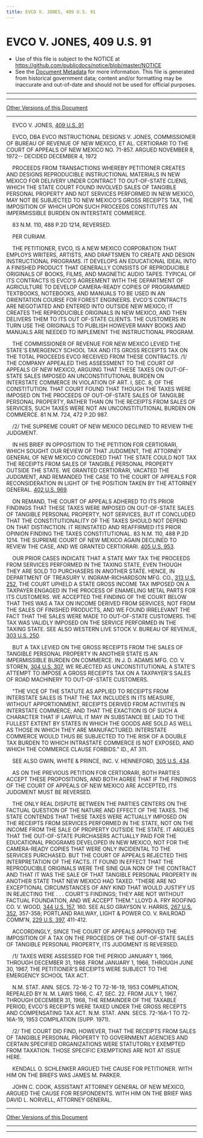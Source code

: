 ```yaml
---
title: EVCO V. JONES, 409 U.S. 91
---
```


# EVCO V. JONES, 409 U.S. 91

* Use of this file is subject to the NOTICE at https://github.com/publicdocs/notice/blob/master/NOTICE
* See the [Document Metadata](../../../index.md) for more information.
  This file is generated from historical government data; content and/or formatting may be inaccurate and out-of-date and should not be used for official purposes.

----------
----------

[Other Versions of this Document](https://publicdocs.github.io/go/links?ns=uslm-x&ref=%2Fus%2Fcourts%2Fscotus%2FusReporter%2F409%2F91)

----------

    EVCO V. JONES, [409 U.S. 91][/us/courts/scotus/usReporter/409/91]

    EVCO, DBA EVCO INSTRUCTIONAL DESIGNS V. JONES, COMMISSIONER OF BUREAU OF REVENUE OF NEW MEXICO, ET AL. CERTIORARI TO THE COURT OF APPEALS OF NEW MEXICO NO. 71-857.  ARGUED NOVEMBER 8, 1972-- DECIDED DECEMBER 4, 1972

    PROCEEDS FROM TRANSACTIONS WHEREBY PETITIONER CREATES AND DESIGNS REPRODUCIBLE INSTRUCTIONAL MATERIALS IN NEW MEXICO FOR DELIVERY UNDER CONTRACT TO OUT-OF-STATE CLIENS, WHICH THE STATE COURT FOUND INVOLVED SALES OF TANGIBLE PERSONAL PROPERTY AND NOT SERVICES PERFORMED IN NEW MEXICO, MAY NOT BE SUBJECTED TO NEW MEXICO'S GROSS RECEIPTS TAX, THE IMPOSITION OF WHICH UPON SUCH PROCEEDS CONSTITUTES AN IMPERMISSIBLE BURDEN ON INTERSTATE COMMERCE.

    83 N.M. 110, 488 P.2D 1214, REVERSED.

    PER CURIAM.

    THE PETITIONER, EVCO, IS A NEW MEXICO CORPORATION THAT EMPLOYS WRITERS, ARTISTS, AND DRAFTSMEN TO CREATE AND DESIGN INSTRUCTIONAL PROGRAMS.  IT DEVELOPS AN EDUCATIONAL IDEAL INTO A FINISHED PRODUCT THAT GENERALLY CONSISTS OF REPRODUCIBLE ORIGINALS OF BOOKS, FILMS, AND MAGNETIC AUDIO TAPES.  TYPICAL OF ITS CONTRACTS IS EVCO'S AGREEMENT WITH THE DEPARTMENT OF AGRICULTURE TO DEVELOP CAMERA-READY COPIES OF PROGRAMMED TEXTBOOKS, NOTEBOOKS, AND MANUALS TO BE USED IN AN ORIENTATION COURSE FOR FOREST ENGINEERS.  EVCO'S CONTRACTS ARE NEGOTIATED AND ENTERED INTO OUTSIDE NEW MEXICO; IT CREATES THE REPRODUCIBLE ORIGINALS IN NEW MEXICO, AND THEN DELIVERS THEM TO ITS OUT OF-STATE CLIENTS.  THE CUSTOMERS IN TURN USE THE ORIGINALS TO PUBLISH HOWEVER MANY BOOKS AND MANUALS ARE NEEDED TO IMPLEMENT THE INSTRUCTIONAL PROGRAM.

    THE COMMISSIONER OF REVENUE FOR NEW MEXICO LEVIED THE STATE'S EMERGENCY SCHOOL TAX AND ITS GROSS RECEIPTS TAX ON THE TOTAL PROCEEDS EVCO RECEIVED FROM THESE CONTRACTS.  /1/  THE COMPANY APPEALED THIS ASSESSMENT TO THE COURT OF APPEALS OF NEW MEXICO, ARGUING THAT THESE TAXES ON OUT-OF-STATE SALES IMPOSED AN UNCONSTITUTIONAL BURDEN ON INTERSTATE COMMERCE IN VIOLATION OF ART. I, SEC. 8, OF THE CONSTITUTION.  THAT COURT FOUND THAT THOUGH THE TAXES WERE IMPOSED ON THE PROCEEDS OF OUT-OF-STATE SALES OF TANGILBE PERSONAL PROPERTY, RATHER THAN ON THE RECEIPTS FROM SALES OF SERVICES, SUCH TAXES WERE NOT AN UNCONSTITUTIONAL BURDEN ON COMMERCE.  81 N.M. 724, 472 P.2D 987.

    /2/  THE SUPREME COURT OF NEW MEXICO DECLINED TO REVIEW THE JUDGMENT.

    IN HIS BRIEF IN OPPOSITION TO THE PETITION FOR CERTIORARI, WHICH SOUGHT OUR REVIEW OF THAT JUDGMENT, THE ATTORNEY GENERAL OF NEW MEXICO CONCEDED THAT THE STATE COULD NOT TAX THE RECEIPTS FROM SALES OF TANGIBLE PERSONAL PROPERTY OUTSIDE THE STATE.  WE GRANTED CERTIORARI, VACATED THE JUDGMENT, AND REMANDED THE CASE TO THE COURT OF APPEALS FOR RECONSIDERATION IN LIGHT OF THE POSITION TAKEN BY THE ATTORNEY GENERAL.  [402 U.S. 969][/us/courts/scotus/usReporter/402/969].

    ON REMAND, THE COURT OF APPEALS ADHERED TO ITS PRIOR FINDINGS THAT THESE TAXES WERE IMPOSED ON OUT-OF-STATE SALES OF TANGIBLE PERSONAL PROPERTY, NOT SERVICES, BUT IT CONCLUDED THAT THE CONSTITUTIONALITY OF THE TAXES SHOULD NOT DEPEND ON THAT DISTINCTION.  IT REINSTATED AND REAFFIRMED ITS PRIOR OPINION FINDING THE TAXES CONSTITUTIONAL.  83 N.M. 110, 488 P.2D 1214.  THE SUPREME COURT OF NEW MEXICO AGAIN DECLINED TO REVIEW THE CASE, AND WE GRANTED CERTIORARI.  [405 U.S. 953][/us/courts/scotus/usReporter/405/953].

    OUR PRIOR CASES INDICATE THAT A STATE MAY TAX THE PROCEEDS FROM SERVICES PERFORMED IN THE TAXING STATE, EVEN THOUGH THEY ARE SOLD TO PURCHASERS IN ANOTHER STATE.  HENCE, IN DEPARTMENT OF TREASURY V. INGRAM-RICHARDSON MFG. CO., [313 U.S. 252][/us/courts/scotus/usReporter/313/252], THE COURT UPHELD A STATE GROSS INCOME TAX IMPOSED ON A TAXPAYER ENGAGED IN THE PROCESS OF ENAMELING METAL PARTS FOR ITS CUSTOMERS.  WE ACCEPTED THE FINDING OF THE COURT BELOW THAT THIS WAS A TAX ON INCOME DERIVED FROM SERVICES, NOT FROM THE SALES OF FINISHED PRODUCTS, AND WE FOUND IRRELEVANT THE FACT THAT THE SALES WERE MADE TO OUT-OF-STATE CUSTOMERS.  THE TAX WAS VALIDLY IMPOSED ON THE SERVICE PERFORMED IN THE TAXING STATE.  SEE ALSO WESTERN LIVE STOCK V. BUREAU OF REVENUE, [303 U.S. 250][/us/courts/scotus/usReporter/303/250].

    BUT A TAX LEVIED ON THE GROSS RECEIPTS FROM THE SALES OF TANGIBLE PERSONAL PROPERTY IN ANOTHER STATE IS AN IMPERMISSIBLE BURDEN ON COMMERCE.  IN J. D. ADAMS MFG. CO. V. STOREN, [304 U.S. 307][/us/courts/scotus/usReporter/304/307], WE REJECTED AS UNCONSTITUTIONAL A STATE'S ATTEMPT TO IMPOSE A GROSS RECEIPTS TAX ON A TAXPAYER'S SALES OF ROAD MACHINERY TO OUT-OF-STATE CUSTOMERS.

    "THE VICE OF THE STATUTE AS APPLIED TO RECEIPTS FROM INTERSTATE SALES IS THAT THE TAX INCLUDES IN ITS MEASURE, WITHOUT APPORTIONMENT, RECEIPTS DERIVED FROM ACTIVITIES IN INTERSTATE COMMERCE; AND THAT THE EXACTION IS OF SUCH A CHARACTER THAT IF LAWFUL IT MAY IN SUBSTANCE BE LAID TO THE FULLEST EXTENT BY STATES IN WHICH THE GOODS ARE SOLD AS WELL AS THOSE IN WHICH THEY ARE MANUFACTURED.  INTERSTATE COMMERCE WOULD THUS BE SUBJECTED TO THE RISK OF A DOUBLE TAX BURDEN TO WHICH INTRASTATE COMMERCE IS NOT EXPOSED, AND WHICH THE COMMERCE CLAUSE FORBIDS."  ID., AT 311.

    SEE ALSO GWIN, WHITE & PRINCE, INC. V. HENNEFORD, [305 U.S. 434][/us/courts/scotus/usReporter/305/434].

    AS ON THE PREVIOUS PETITION FOR CERTIORARI, BOTH PARTIES ACCEPT THESE PROPOSITIONS, AND BOTH AGREE THAT IF THE FINDINGS OF THE COURT OF APPEALS OF NEW MEXICO ARE ACCEPTED, ITS JUDGMENT MUST BE REVERSED.

    THE ONLY REAL DISPUTE BETWEEN THE PARTIES CENTERS ON THE FACTUAL QUESTION OF THE NATURE AND EFFECT OF THE TAXES.  THE STATE CONTENDS THAT THESE TAXES WERE ACTUALLY IMPOSED ON THE RECEIPTS FROM SERVICES PERFORMED IN THE STATE, NOT ON THE INCOME FROM THE SALE OF PROPERTY OUTSIDE THE STATE.  IT ARGUES THAT THE OUT-OF-STATE PURCHASERS ACTUALLY PAID FOR THE EDUCATIONAL PROGRAMS DEVELOPED IN NEW MEXICO, NOT FOR THE CAMERA-READY COPIES THAT WERE ONLY INCIDENTAL TO THE SERVICES PURCHASED.  BUT THE COURT OF APPEALS REJECTED THIS INTERPRETATION OF THE FACTS.  IT FOUND IN EFFECT THAT THE REPRODUCIBLE ORIGINALS WERE THE SINE QUA NON OF THE CONTRACT AND THAT IT WAS THE SALE OF THAT TANGIBLE PERSONAL PROPERTY IN ANOTHER STATE THAT NEW MEXICO HAD TAXED.  "THERE ARE NO EXCEPTIONAL CIRCUMSTANCES OF ANY KIND THAT WOULD JUSTIFY US IN REJECTING THE . . . COURT'S FINDINGS; THEY ARE NOT WITHOUT FACTUAL FOUNDATION, AND WE ACCEPT THEM."  LLOYD A. FRY ROOFING CO. V. WOOD, [344 U.S. 157][/us/courts/scotus/usReporter/344/157], 160.  SEE ALSO GRAYSON V. HARRIS, [267 U.S. 352][/us/courts/scotus/usReporter/267/352], 357-358; PORTLAND RAILWAY, LIGHT & POWER CO. V. RAILROAD COMM'N, [229 U.S. 397][/us/courts/scotus/usReporter/229/397], 411-412.

    ACCORDINGLY, SINCE THE COURT OF APPEALS APPROVED THE IMPOSITION OF A TAX ON THE PROCEEDS OF THE OUT-OF-STATE SALES OF TANGIBLE PERSONAL PROPERTY, ITS JUDGMENT IS REVERSED.

    /1/  TAXES WERE ASSESSED FOR THE PERIOD JANUARY 1, 1966, THROUGH DECEMBER 31, 1968.  FROM JANUARY 1, 1966, THROUGH JUNE 30, 1967, THE PETITIONER'S RECEIPTS WERE SUBJECT TO THE EMERGENCY SCHOOL TAX ACT.

    N.M. STAT. ANN. SECS. 72-16-2 TO 72-16-19, 1953 COMPILATION, REPEALED BY N. M. LAWS 1966, C. 47, SEC. 22.  FROM JULY 1, 1967, THROUGH DECEMBER 31, 1968, THE REMAINDER OF THE TAXABLE PERIOD, EVCO'S RECEIPTS WERE TAXED UNDER THE GROSS RECEPTS AND COMPENSATING TAX ACT.  N.M. STAT. ANN. SECS. 72-16A-1 TO 72-16A-19, 1953 COMPILATION (SUPP. 1971).

    /2/  THE COURT DID FIND, HOWEVER, THAT THE RECEIPTS FROM SALES OF TANGIBLE PERSONAL PROPERTY TO GOVERNMENT AGENCIES AND CERTAIN SPECIFIED ORGANIZATIONS WERE STATUTORILY EXEMPTED FROM TAXATION.  THOSE SPECIFIC EXEMPTIONS ARE NOT AT ISSUE HERE.

    KENDALL O. SCHLENKER ARGUED THE CAUSE FOR PETITIONER.  WITH HIM ON THE BRIEFS WAS JAMES M. PARKER.

    JOHN C. COOK, ASSISTANT ATTORNEY GENERAL OF NEW MEXICO, ARGUED THE CAUSE FOR RESPONDENTS.  WITH HIM ON THE BRIEF WAS DAVID L. NORVELL, ATTORNEY GENERAL.

----------

[Other Versions of this Document](https://publicdocs.github.io/go/links?ns=uslm-x&ref=%2Fus%2Fcourts%2Fscotus%2FusReporter%2F409%2F91)

----------
----------

[/us/courts/scotus/usReporter/409/91]: https://publicdocs.github.io/go/links?ns=uslm-x&ref=%2Fus%2Fcourts%2Fscotus%2FusReporter%2F409%2F91
[/us/courts/scotus/usReporter/402/969]: https://publicdocs.github.io/go/links?ns=uslm-x&ref=%2Fus%2Fcourts%2Fscotus%2FusReporter%2F402%2F969
[/us/courts/scotus/usReporter/405/953]: https://publicdocs.github.io/go/links?ns=uslm-x&ref=%2Fus%2Fcourts%2Fscotus%2FusReporter%2F405%2F953
[/us/courts/scotus/usReporter/313/252]: https://publicdocs.github.io/go/links?ns=uslm-x&ref=%2Fus%2Fcourts%2Fscotus%2FusReporter%2F313%2F252
[/us/courts/scotus/usReporter/303/250]: https://publicdocs.github.io/go/links?ns=uslm-x&ref=%2Fus%2Fcourts%2Fscotus%2FusReporter%2F303%2F250
[/us/courts/scotus/usReporter/304/307]: https://publicdocs.github.io/go/links?ns=uslm-x&ref=%2Fus%2Fcourts%2Fscotus%2FusReporter%2F304%2F307
[/us/courts/scotus/usReporter/305/434]: https://publicdocs.github.io/go/links?ns=uslm-x&ref=%2Fus%2Fcourts%2Fscotus%2FusReporter%2F305%2F434
[/us/courts/scotus/usReporter/344/157]: https://publicdocs.github.io/go/links?ns=uslm-x&ref=%2Fus%2Fcourts%2Fscotus%2FusReporter%2F344%2F157
[/us/courts/scotus/usReporter/267/352]: https://publicdocs.github.io/go/links?ns=uslm-x&ref=%2Fus%2Fcourts%2Fscotus%2FusReporter%2F267%2F352
[/us/courts/scotus/usReporter/229/397]: https://publicdocs.github.io/go/links?ns=uslm-x&ref=%2Fus%2Fcourts%2Fscotus%2FusReporter%2F229%2F397


